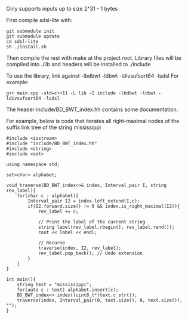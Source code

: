 Only supports inputs up to size 2^31 - 1 bytes

First compile sdsl-lite with:

```
git submodule init
git submodule update
cd sdsl-lite
sh ./install.sh
```

Then compile the rest with make at the project root.
Library files will be compiled into ./lib and
headers will be installed to ./include

To use the library, link against -lbdbwt -ldbwt -ldivsufsort64 -lsdsl
For example: 

```
g++ main.cpp -std=c++11 -L lib -I include -lbdbwt -ldbwt -ldivsufsort64 -lsdsl
```

The header include/BD_BWT_index.hh contains some documentation.

For example, below is code that iterates all right-maximal
nodes of the suffix link tree of the string mississippi

```
#include <iostream>
#include "include/BD_BWT_index.hh"
#include <string>
#include <set>

using namespace std;

set<char> alphabet;

void traverse(BD_BWT_index<>& index, Interval_pair I, string rev_label){
    for(char c : alphabet){
        Interval_pair I2 = index.left_extend(I,c);
        if(I2.forward.size() != 0 && index.is_right_maximal(I2)){
            rev_label += c;

            // Print the label of the current string
            string label(rev_label.rbegin(), rev_label.rend());
            cout << label << endl;

            // Recurse
            traverse(index, I2, rev_label);
            rev_label.pop_back(); // Undo extension
        }
    }
}

int main(){
    string text = "mississippi";
    for(auto c : text) alphabet.insert(c);
    BD_BWT_index<> index((uint8_t*)text.c_str());
    traverse(index, Interval_pair(0, text.size(), 0, text.size()), "");
}
```


